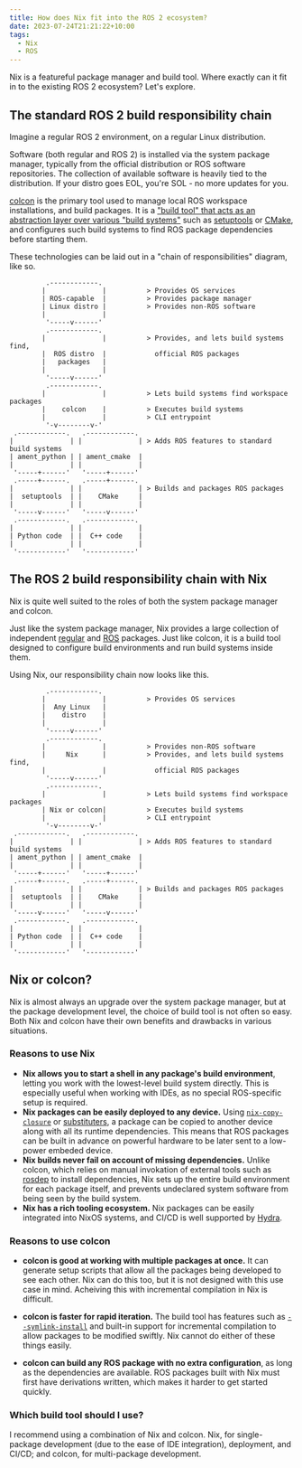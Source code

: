 ```yaml
---
title: How does Nix fit into the ROS 2 ecosystem?
date: 2023-07-24T21:21:22+10:00
tags:
  - Nix
  - ROS
---
```


Nix is a featureful package manager and build tool. Where exactly can it
fit in to the existing ROS 2 ecosystem? Let's explore.

## The standard ROS 2 build responsibility chain

Imagine a regular ROS 2 environment, on a regular Linux distribution.

Software (both regular and ROS 2) is installed via the system package manager,
typically from the official distribution or ROS software repositories. The
collection of available software is heavily tied to the distribution. If your
distro goes EOL, you're SOL - no more updates for you.

[colcon](https://colcon.readthedocs.io) is the primary tool used to
manage local ROS workspace installations, and build packages. It is a
["build tool" that acts as an abstraction layer over various "build systems"](https://design.ros2.org/articles/build_tool.html)
such as [setuptools](https://setuptools.pypa.io) or [CMake](https://cmake.org),
and configures such build systems to find ROS package dependencies before
starting them.

These technologies can be laid out in a "chain of responsibilities" diagram, like so.

```goat
         .------------.
        |              |          > Provides OS services
        | ROS-capable  |          > Provides package manager
        | Linux distro |          > Provides non-ROS software
        |              |
         '-----v------'
         .------------.
        |              |          > Provides, and lets build systems find,
        |  ROS distro  |            official ROS packages
        |   packages   |
        |              |
         '-----v------'
         .------------.
        |              |          > Lets build systems find workspace packages
        |    colcon    |          > Executes build systems
        |              |          > CLI entrypoint
         '-v--------v-'
 .------------.   .------------.
|              | |              | > Adds ROS features to standard build systems
| ament_python | | ament_cmake  |
|              | |              |
 '-----+------'   '-----+------'
 .-----+------.   .-----+------.
|              | |              | > Builds and packages ROS packages
|  setuptools  | |    CMake     |
|              | |              |
 '-----v------'   '-----v------'
 .------------.   .------------.
|              | |              |
| Python code  | |  C++ code    |
|              | |              |
 '------------'   '------------'
```

## The ROS 2 build responsibility chain with Nix

Nix is quite well suited to the roles of both the system package manager and
colcon.

Just like the system package manager, Nix provides a large collection of
independent [regular](https://github.com/NixOS/nixpkgs) and [ROS](https://github.com/lopsided98/nix-ros-overlay)
packages. Just like colcon, it is a build tool designed to configure build
environments and run build systems inside them.

Using Nix, our responsibility chain now looks like this.

```goat
         .------------.
        |              |          > Provides OS services
        |  Any Linux   |
        |    distro    |
        |              |
         '-----v------'
         .------------.
        |              |          > Provides non-ROS software
        |     Nix      |          > Provides, and lets build systems find,
        |              |            official ROS packages
         '-----v------'
         .------------.
        |              |          > Lets build systems find workspace packages
        | Nix or colcon|          > Executes build systems
        |              |          > CLI entrypoint
         '-v--------v-'
 .------------.   .------------.
|              | |              | > Adds ROS features to standard build systems
| ament_python | | ament_cmake  |
|              | |              |
 '-----+------'   '-----+------'
 .-----+------.   .-----+------.
|              | |              | > Builds and packages ROS packages
|  setuptools  | |    CMake     |
|              | |              |
 '-----v------'   '-----v------'
 .------------.   .------------.
|              | |              |
| Python code  | |  C++ code    |
|              | |              |
 '------------'   '------------'
```

## Nix or colcon?

Nix is almost always an upgrade over the system package manager, but at the
package development level, the choice of build tool is not often so easy.
Both Nix and colcon have their own benefits and drawbacks in various situations.

### Reasons to use Nix

- **Nix allows you to start a shell in any package's build environment**,
  letting you work with the lowest-level build system directly. This is
  especially useful when working with IDEs, as no special ROS-specific setup is
  required.
- **Nix packages can be easily deployed to any device.** Using [`nix-copy-closure`](https://nixos.org/manual/nix/stable/command-ref/nix-copy-closure.html)
  or [substituters](https://nixos.org/manual/nix/stable/glossary.html?highlight=substitut#gloss-substituter),
  a package can be copied to another device along with all its runtime dependencies.
  This means that ROS packages can be built in advance on powerful hardware to
  be later sent to a low-power embeded device.
- **Nix builds never fail on account of missing dependencies.** Unlike colcon,
  which relies on manual invokation of external tools such as [rosdep](https://docs.ros.org/en/rolling/Tutorials/Intermediate/Rosdep.html)
  to install dependencies, Nix sets up the entire build environment for each
  package itself, and prevents undeclared system software from being seen by the
  build system.
- **Nix has a rich tooling ecosystem.** Nix packages can be easily integrated
  into NixOS systems, and CI/CD is well supported by [Hydra](https://nixos.org/hydra).

### Reasons to use colcon

- **colcon is good at working with multiple packages at once.** It can generate
  setup scripts that allow all the packages being developed to see each other.
  Nix can do this too, but it is not designed with this use case in mind.
  Acheiving this with incremental compilation in Nix is difficult.

- **colcon is faster for rapid iteration.** The build tool has features such as
  [`--symlink-install`](https://colcon.readthedocs.io/en/released/reference/verb/build.html?highlight=symlink-install)
  and built-in support for incremental compilation to allow packages to be
  modified swiftly. Nix cannot do either of these things easily.

- **colcon can build any ROS package with no extra configuration**, as long as
  the dependencies are available. ROS packages built with Nix must first have
  derivations written, which makes it harder to get started quickly.

### Which build tool should I use?

I recommend using a combination of Nix and colcon. Nix, for single-package
development (due to the ease of IDE integration), deployment, and CI/CD; and
colcon, for multi-package development.